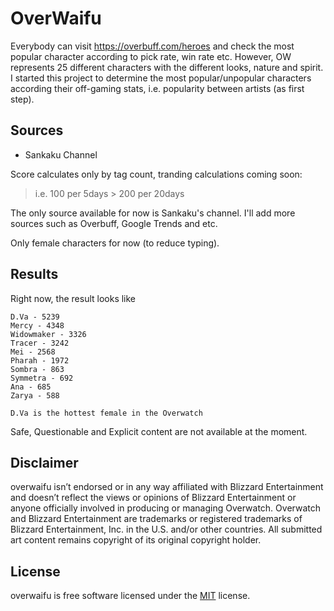 # OverWaifu

Everybody can visit https://overbuff.com/heroes and check the most popular
character according to pick rate, win rate etc. However, OW represents 25
different characters with the different looks, nature and spirit. I started this
project to determine the most popular/unpopular characters according their
off-gaming stats, i.e. popularity between artists (as first step).

## Sources

* Sankaku Channel

Score calculates only by tag count, tranding calculations coming soon:

> i.e. 100 per 5days > 200 per 20days

The only source available for now is Sankaku's channel. I'll add more sources
such as Overbuff, Google Trends and etc.

Only female characters for now (to reduce typing).

## Results

Right now, the result looks like

    D.Va - 5239
    Mercy - 4348
    Widowmaker - 3326
    Tracer - 3242
    Mei - 2568
    Pharah - 1972
    Sombra - 863
    Symmetra - 692
    Ana - 685
    Zarya - 588

    D.Va is the hottest female in the Overwatch

Safe, Questionable and Explicit content are not available at the moment.

## Disclaimer

overwaifu isn’t endorsed or in any way affiliated with Blizzard Entertainment
and doesn’t reflect the views or opinions of Blizzard Entertainment or anyone
officially involved in producing or managing Overwatch. Overwatch and Blizzard
Entertainment are trademarks or registered trademarks of Blizzard Entertainment,
Inc. in the U.S. and/or other countries. All submitted art content remains
copyright of its original copyright holder.

## License

overwaifu is free software licensed under the [MIT](LICENSE) license.
